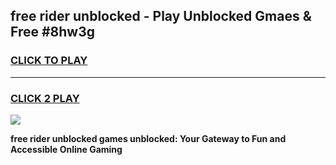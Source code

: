 
## free rider   unblocked - Play Unblocked Gmaes & Free #8hw3g
<h3>
<a href="https://news.freeplayer.one?title=free_rider___unblocked&ref=03M">CLICK TO PLAY</a></h3>
<hr>

<h3>
<a href="https://news.freeplayer.one?title=free_rider___unblocked&ref=03M">CLICK 2 PLAY</a>
  
</h3>

<a href="https://news.freeplayer.one?title=free_rider___unblocked&ref=03M"><img src="https://clearcache.store/games.png"></a>


**free rider   unblocked games unblocked: Your Gateway to Fun and Accessible Online Gaming**
